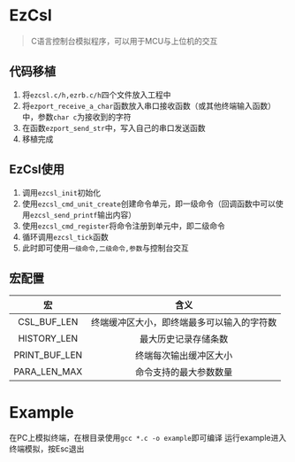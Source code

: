 # EzCsl
> C语言控制台模拟程序，可以用于MCU与上位机的交互

## 代码移植
1. 将`ezcsl.c/h,ezrb.c/h`四个文件放入工程中
2. 将`ezport_receive_a_char`函数放入串口接收函数（或其他终端输入函数）中，参数`char c`为接收到的字符
3. 在函数`ezport_send_str`中，写入自己的串口发送函数
4. 移植完成

## EzCsl使用
1. 调用`ezcsl_init`初始化
2. 使用`ezcsl_cmd_unit_create`创建命令单元，即一级命令（回调函数中可以使用`ezcsl_send_printf`输出内容）
3. 使用`ezcsl_cmd_register`将命令注册到单元中，即二级命令
4. 循环调用`ezcsl_tick`函数
5. 此时即可使用`一级命令,二级命令,参数`与控制台交互

## 宏配置
|宏|含义|
|:--:|:--:|
|CSL_BUF_LEN|终端缓冲区大小，即终端最多可以输入的字符数|
|HISTORY_LEN     |最大历史记录存储条数|        
|PRINT_BUF_LEN   |终端每次输出缓冲区大小|
|PARA_LEN_MAX    |命令支持的最大参数数量|



# Example 
在PC上模拟终端，在根目录使用`gcc *.c -o example`即可编译
运行example进入终端模拟，按Esc退出